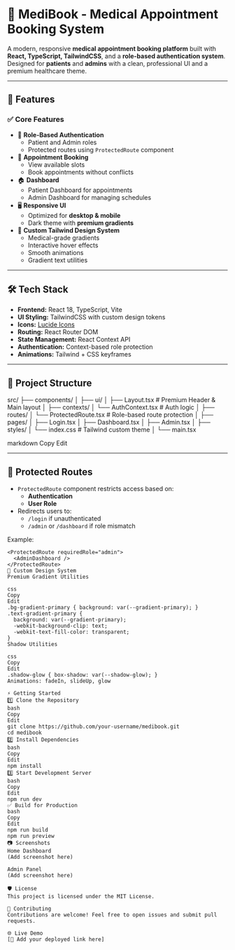 # 🏥 MediBook - Medical Appointment Booking System

A modern, responsive **medical appointment booking platform** built with **React, TypeScript, TailwindCSS**, and a **role-based authentication system**. Designed for **patients** and **admins** with a clean, professional UI and a premium healthcare theme.

---

## 🚀 Features

### ✅ Core Features
- 🔐 **Role-Based Authentication**
  - Patient and Admin roles
  - Protected routes using `ProtectedRoute` component
- 📅 **Appointment Booking**
  - View available slots
  - Book appointments without conflicts
- 🏠 **Dashboard**
  - Patient Dashboard for appointments
  - Admin Dashboard for managing schedules
- 🖥️ **Responsive UI**
  - Optimized for **desktop & mobile**
  - Dark theme with **premium gradients**
- 🎨 **Custom Tailwind Design System**
  - Medical-grade gradients
  - Interactive hover effects
  - Smooth animations
  - Gradient text utilities

---

## 🛠️ Tech Stack

- **Frontend:** React 18, TypeScript, Vite
- **UI Styling:** TailwindCSS with custom design tokens
- **Icons:** [Lucide Icons](https://lucide.dev/)
- **Routing:** React Router DOM
- **State Management:** React Context API
- **Authentication:** Context-based role protection
- **Animations:** Tailwind + CSS keyframes

---

## 📂 Project Structure

src/
├── components/
│ ├── ui/
│ ├── Layout.tsx # Premium Header & Main layout
│
├── contexts/
│ └── AuthContext.tsx # Auth logic
│
├── routes/
│ └── ProtectedRoute.tsx # Role-based route protection
│
├── pages/
│ ├── Login.tsx
│ ├── Dashboard.tsx
│ ├── Admin.tsx
│
├── styles/
│ └── index.css # Tailwind custom theme
│
└── main.tsx

markdown
Copy
Edit

---

## 🔑 Protected Routes

- `ProtectedRoute` component restricts access based on:
  - **Authentication**
  - **User Role**
- Redirects users to:
  - `/login` if unauthenticated
  - `/admin` or `/dashboard` if role mismatch

Example:
```tsx
<ProtectedRoute requiredRole="admin">
  <AdminDashboard />
</ProtectedRoute>
🎨 Custom Design System
Premium Gradient Utilities

css
Copy
Edit
.bg-gradient-primary { background: var(--gradient-primary); }
.text-gradient-primary {
  background: var(--gradient-primary);
  -webkit-background-clip: text;
  -webkit-text-fill-color: transparent;
}
Shadow Utilities

css
Copy
Edit
.shadow-glow { box-shadow: var(--shadow-glow); }
Animations: fadeIn, slideUp, glow

⚡ Getting Started
1️⃣ Clone the Repository
bash
Copy
Edit
git clone https://github.com/your-username/medibook.git
cd medibook
2️⃣ Install Dependencies
bash
Copy
Edit
npm install
3️⃣ Start Development Server
bash
Copy
Edit
npm run dev
✅ Build for Production
bash
Copy
Edit
npm run build
npm run preview
📷 Screenshots
Home Dashboard
(Add screenshot here)

Admin Panel
(Add screenshot here)

🛡️ License
This project is licensed under the MIT License.

🤝 Contributing
Contributions are welcome! Feel free to open issues and submit pull requests.

🌐 Live Demo
[🔗 Add your deployed link here]
